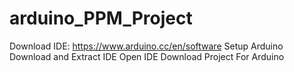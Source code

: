 # arduino_PPM_Project


Download IDE: https://www.arduino.cc/en/software
Setup Arduino
Download and Extract IDE
Open IDE
Download Project For Arduino
